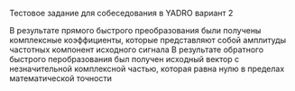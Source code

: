 Тестовое задание для собеседования в YADRO вариант 2


В результате прямого быстрого преобразования были получены комплексные коэффициенты, которые представляют собой амплитуды частотных компонент исходного сигнала
В результате обратного быстрого перобразования был получен исходный вектор с незначительной комплексной частью, которая равна нулю в пределах математической точности
